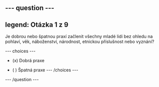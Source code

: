 --- question ---
---
legend: Otázka 1 z 9
---

Je dobrou nebo špatnou praxí začlenit všechny mladé lidi bez ohledu na pohlaví, věk, náboženství, národnost, etnickou příslušnost nebo vyznání?

--- choices ---
- (x) Dobrá praxe

- ( ) Špatná praxe
--- /choices ---

--- /question ---
